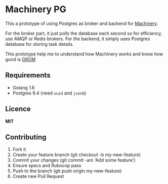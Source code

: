 # Machinery PG

This a prototype of using Postgres as broker and backend for [Machinery](https://github.com/RichardKnop/machinery).

For the broker part, it just polls the database each second so for efficiency, use AMQP or Redis brokers.
For the backend, it simply uses Postgres database for storing task details.

This prototype help me to understand how Machinery works and know how good is [GROM](https://github.com/jinzhu/gorm)

## Requirements

- Golang 1.6
- Postgres 9.4 (need `uuid` and `jsonb`)

## Licence

**MIT**

## Contributing

1. Fork it
2. Create your feature branch (git checkout -b my-new-feature)
3. Commit your changes (git commit -am 'Add some feature')
4. Ensure specs and Rubocop pass
5. Push to the branch (git push origin my-new-feature)
6. Create new Pull Request
